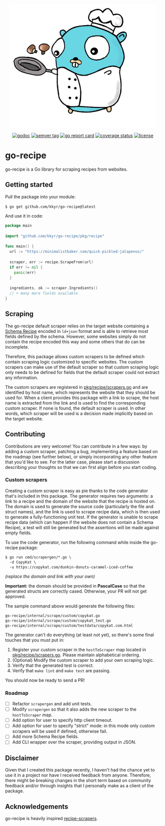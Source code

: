 <p align="center">
    <img src="logo.png" alt="go-recipe-logo" title="go-recipe" class="img-responsive" />
</p>

<p align="center">
    <a href="https://pkg.go.dev/github.com/kkyr/go-recipe?tab=doc"><img src="https://img.shields.io/badge/go.dev-reference-007d9c?logo=go&logoColor=white" alt="godoc" title="godoc"/></a>
    <a href="https://github.com/kkyr/go-recipe/tags"><img src="https://img.shields.io/github/v/tag/kkyr/go-recipe" alt="semver tag" title="semver tag"/></a>
    <a href="https://goreportcard.com/report/github.com/kkyr/go-recipe"><img src="https://goreportcard.com/badge/github.com/kkyr/go-recipe" alt="go report card" title="go report card"/></a>
    <a href="https://coveralls.io/github/kkyr/go-recipe?branch=main"><img src="https://coveralls.io/repos/github/kkyr/go-recipe/badge.svg?branch=main" alt="coverage status" title="coverage status"/></a>
    <a href="https://github.com/kkyr/go-recipe/blob/main/LICENSE"><img src="https://img.shields.io/github/license/kkyr/go-recipe" alt="license" title="license"/></a>
</p>

# go-recipe

go-recipe is a Go library for scraping recipes from websites.

## Getting started

Pull the package into your module:

`$ go get github.com/kkyr/go-recipe@latest`

And use it in code:

```go
package main

import "github.com/kkyr/go-recipe/pkg/recipe"

func main() {
  url := "https://minimalistbaker.com/quick-pickled-jalapenos/"
	
  scraper, err := recipe.ScrapeFrom(url)
  if err != nil {
	panic(err)
  }
	
  ingredients, ok := scraper.Ingredients() 
  // + many more fields available
}
```

## Scraping

The go-recipe default scraper relies on the target website containing a [Schema Recipe](https://schema.org/Recipe) encoded in `ld+json` format and is able to retrieve most fields defined by the schema. However, some websites simply do not contain the recipe encoded this way and some others that do can be incomplete.

Therefore, this package allows custom scrapers to be defined which contain scraping logic customized to specific websites. The custom scrapers can make use of the default scraper so that custom scraping logic only needs to be defined for fields that the default scraper could not extract any information.

The custom scrapers are registered in [pkg/recipe/scrapers.go](/pkg/recipe/scrapers.go) and are identified by host name, which represents the website that they should be used for. When a client provides this package with a link to scrape, the host name is extracted from the link and is used to find the corresponding custom scraper. If none is found, the default scraper is used. In other words, which scraper will be used is a decision made implicitly based on the target website.

## Contributing

Contributions are very welcome! You can contribute in a few ways: by adding a custom scraper, patching a bug, implementing a feature based on the roadmap (see further below), or simply incorporating any other feature that you'd like to see. For the latter case, please start a discussion describing your thoughts so that we can first align before you start coding.

### Custom scrapers

Creating a custom scraper is easy as pie thanks to the code generator that's included in this package. The generator requires two arguments: a link to a recipe and the domain of the website that the recipe is hosted on. The domain is used to generate the source code (particularly the file and struct names), and the link is used to scrape recipe data, which is then used to generate a fully-functioning unit test. If the generator is unable to scrape recipe data (which can happen if the website does not contain a Schema Recipe), a test will still be generated but the assertions will be made against empty fields.

To use the code generator, run the following command while inside the go-recipe package:

```shell
$ go run cmd/scrapergen/*.go \
  -d CopyKat \
  -u https://copykat.com/dunkin-donuts-caramel-iced-coffee
```

_(replace the domain and link with your own)_

**Important:** the domain should be provided in **PascalCase** so that the generated structs are correctly cased. Otherwise, your PR will not get approved.

The sample command above would generate the following files:

```shell
go-recipe/internal/scrape/custom/copykat.go
go-recipe/internal/scrape/custom/copykat_test.go
go-recipe/internal/scrape/custom/testdata/copykat.com.html
```

The generator can't do everything (at least not yet), so there's some final touches that you must put in:
1. Register your custom scraper in the `hostToScraper` map located in [pkg/recipe/scrapers.go](/pkg/recipe/scrapers.go). Please maintain alphabetical ordering.
2. (Optional) Modify the custom scraper to add your own scraping logic.
3. Verify that the generated test is correct.
4. Verify that `make lint` and `make test` are passing.

You should now be ready to send a PR!

### Roadmap

- [ ] Refactor `scrapergen` and add unit tests.
- [ ] Modify `scrapergen` so that it also adds the new scraper to the `hostToScraper` map.
- [ ] Add option for user to specify http client timeout.
- [ ] Add option for user to specify "strict" mode: in this mode only custom scrapers will be used if defined, otherwise fail.
- [ ] Add more Schema Recipe fields.
- [ ] Add CLI wrapper over the scraper, providing output in JSON.

## Disclaimer

Given that I created this package recently, I haven't had the chance yet to use it in a project nor have I received feedback from anyone. Therefore, there might be breaking changes in the short term based on community feedback and/or through insights that I personally make as a client of the package.

## Acknowledgements

go-recipe is heavily inspired [recipe-scrapers](https://github.com/hhursev/recipe-scrapers).
